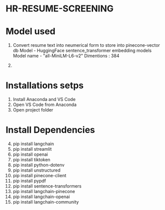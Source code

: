 # HR-RESUME-SCREENING

# Model used
1. Convert resume text into neumerical form to store into pinecone-vector db
   Model -  HuggingFace sentence_transformer embedding models
   Model name - "all-MiniLM-L6-v2"
   Dimentions : 384

2. 

# Installations setps
1.	Install Anaconda and VS Code
2.	Open VS Code from Anaconda
3.	Open project folder

# Install Dependencies
4.	pip install langchain
5.	pip install streamlit
6.	pip install openai
7.	pip install tiktoken 
8.	pip install python-dotenv
9.	pip install unstructured 
10. pip install pinecone-client
11.	pip install pypdf
12.	pip install sentence-transformers
13. pip install langchain-pinecone
14. pip install langchain-openai
15. pip install langchain-community

